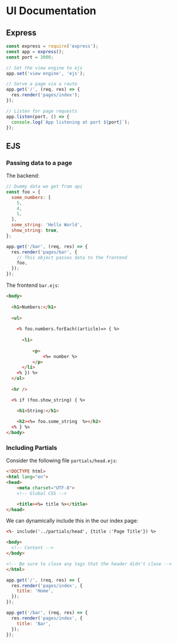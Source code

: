 # UI Documentation

## Express

```js
const express = require('express');
const app = express();
const port = 3000;

// Set the view engine to ejs
app.set('view engine', 'ejs');

// Serve a page via a route
app.get('/', (req, res) => {
  res.render('pages/index');
});

// Listen for page requests
app.listen(port, () => {
  console.log(`App listening at port ${port}`);
});
```

## EJS

### Passing data to a page

The backend:
```js
// Dummy data we get from api
const foo = {
  some_numbers: [
    5,
    4,
    1,
  ],
  some_string: 'Hello World',
  show_string: true,
};

app.get('/bar', (req, res) => {
  res.render('pages/bar', {
    // This object passes data to the frontend 
    foo,
  });
});
```

The frontend `bar.ejs`:
```html
<body>
  
  <h1>Numbers:</h1>
  
  <ul>
    
    <% foo.numbers.forEach((article)=> { %>
      
      <li>
          
          <p>
              <%= number %>
          </p>
      </li>
    <% }) %>
  </ul>
  
  <hr />

  <% if (foo.show_string) { %>

    <h1>String:</h1>
    
    <h2><%= foo.some_string  %></h2>
  <% } %>
</body>
```

### Including Partials

Consider the following file `partials/head.ejs`:
```html
<!DOCTYPE html>
<html lang="en">
<head>
    <meta charset="UTF-8">
    <!-- Global CSS -->

    <title><%= title %></title>
</head>
```
We can dynamically include this in the our index page:

```html
<%- include('../partials/head', {title :'Page Title'}) %>

<body>
  <!-- Content -->
</body>

<!-- Be sure to close any tags that the header didn't close -->
</html>
```

```js
app.get('/', (req, res) => {
  res.render('pages/index', {
    title: 'Home',
  });
});

app.get('/bar', (req, res) => {
  res.render('pages/index', {
    title: 'Bar',
  });
});
```

